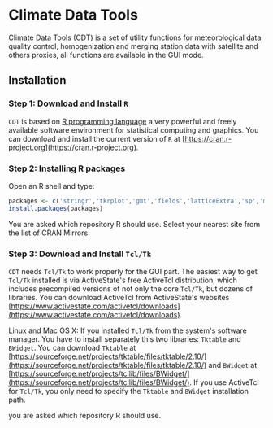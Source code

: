 # Climate Data Tools
Climate Data Tools (CDT) is a  set of utility functions for meteorological data quality control, homogenization and merging station data with satellite and others proxies, all functions are  available in the GUI mode.

## Installation

### Step 1: Download and Install `R`

`CDT` is based on [R programming language](https://www.r-project.org/) a very powerful and freely available software environment for statistical computing and graphics. You can download and install the current version of `R` at [https://cran.r-project.org](https://cran.r-project.org).

### Step 2: Installing R packages

Open an R shell and type:

```R
packages <- c('stringr','tkrplot','gmt','fields','latticeExtra','sp','maptools','gstat','automap','rgeos','reshape2','ncdf4','rgdal','foreach','doParallel')
install.packages(packages)
```

You are asked which repository R should use. Select your nearest site from the list of CRAN Mirrors

### Step 3: Download and Install `Tcl/Tk`

`CDT` needs `Tcl/Tk` to work properly for the GUI part. The easiest way to get `Tcl/Tk` installed is via ActiveState's free ActiveTcl distribution, which includes precompiled versions of not only the core `Tcl/Tk`, but dozens of libraries. You can download ActiveTcl from ActiveState's websites [https://www.activestate.com/activetcl/downloads](https://www.activestate.com/activetcl/downloads).

Linux and Mac OS X: If you installed `Tcl/Tk` from the system's software manager. You have to install separately this two libraries: `Tktable` and `BWidget`.
You can download `Tktable` at [https://sourceforge.net/projects/tktable/files/tktable/2.10/](https://sourceforge.net/projects/tktable/files/tktable/2.10/) and `BWidget` at [https://sourceforge.net/projects/tcllib/files/BWidget/](https://sourceforge.net/projects/tcllib/files/BWidget/). If you use ActiveTcl for `Tcl/Tk`, you only need to specify the `Tktable`  and `BWidget` installation path.


you are asked which repository R should use.